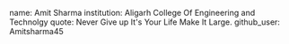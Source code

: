 
name: Amit Sharma
institution: Aligarh College Of Engineering and Technolgy
quote: Never Give up It's Your Life Make It Large.
github_user: Amitsharma45

